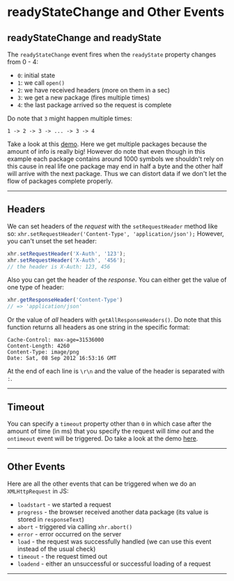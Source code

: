 # readyStateChange and Other Events

## readyStateChange and readyState

The `readyStateChange` event fires when the `readyState` property changes from 0 - 4:

- `0`: initial state
- `1`: we call `open()`
- `2`: we have received headers (more on them in a sec)
- `3`: we get a new package (fires multiple times)
- `4`: the last package arrived so the request is complete

Do note that `3` might happen multiple times:

`1 -> 2 -> 3 -> ... -> 3 -> 4`

Take a look at this [demo](./code-1/). Here we get multiple packages because the
amount of info is really big! However do note that even though in this example each package
contains around 1000 symbols we shouldn't rely on this cause in real life one package may end in
half a byte and the other half will arrive with the next package. Thus we can distort data if we
don't let the flow of packages complete properly.

---

## Headers

We can set headers of the _request_ with the  `setRequestHeader` method like so: 
`xhr.setRequestHeader('Content-Type', 'application/json');`
However, you can't unset the set header:
```javascript
xhr.setRequestHeader('X-Auth', '123');
xhr.setRequestHeader('X-Auth', '456');
// the header is X-Auth: 123, 456
```
Also you can get the header of the _response_. You can either get the value of one type of header:
```javascript
xhr.getResponseHeader('Content-Type')
// => 'application/json'
```
Or the value of _all_ headers with `getAllResponseHeaders()`. Do note that this function
returns all headers as one string in the specific format:
```
Cache-Control: max-age=31536000
Content-Length: 4260
Content-Type: image/png
Date: Sat, 08 Sep 2012 16:53:16 GMT
```
At the end of each line is `\r\n` and the value of the header is separated with `:`.

---

## Timeout
You can specify a `timeout` property other than `0` in which case after the amount of time (in ms)
that you specify the request will _time out_ and the `ontimeout` event will be triggered. Do take a look
at the demo [here](./code-2).

---

## Other Events

Here are all the other events that can be triggered when we do an `XMLHttpRequest` in JS:
- `loadstart` - we started a request
- `progress` - the browser received another data package (its value is stored in `responseText`)
- `abort` - triggered via calling `xhr.abort()`
- `error` - error occurred on the server
- `load` - the request was successfully handled (we can use this event instead of the usual check)
- `timeout` - the request timed out
- `loadend` - either an unsuccessful or successful loading of a request

---